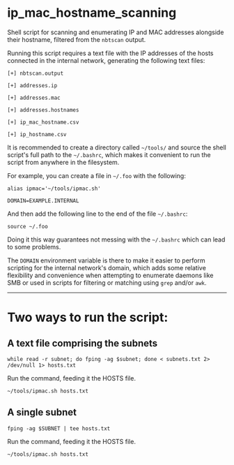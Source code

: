 # ip_mac_hostname_scanning
Shell script for scanning and enumerating IP and MAC addresses alongside their hostname, filtered from the `nbtscan` output.

Running this script requires a text file with the IP addresses of the hosts connected in the internal network, generating the following text files:

    [+] nbtscan.output
  
    [+] addresses.ip
  
    [+] addresses.mac
  
    [+] addresses.hostnames
  
    [+] ip_mac_hostname.csv
  
    [+] ip_hostname.csv

It is recommended to create a directory called `~/tools/` and source the shell script's full path to the `~/.bashrc`, which makes it convenient to run the script from anywhere in the filesystem.

For example, you can create a file in `~/.foo` with the following:
  
  `alias ipmac='~/tools/ipmac.sh'`

  `DOMAIN=EXAMPLE.INTERNAL`

And then add the following line to the end of the file `~/.bashrc`:

  `source ~/.foo`

Doing it this way guarantees not messing with the `~/.bashrc` which can lead to some problems.

The `DOMAIN` environment variable is there to make it easier to perform scripting for the internal network's domain, which adds some relative flexibility and convenience when attempting to enumerate daemons like SMB or used in scripts for filtering or matching using `grep` and/or `awk`.

--------------------
# Two ways to run the script:
## A text file comprising the subnets

`while read -r subnet; do fping -ag $subnet; done < subnets.txt 2> /dev/null 1> hosts.txt`

Run the command, feeding it the HOSTS file.

`~/tools/ipmac.sh hosts.txt`

## A single subnet
`fping -ag $SUBNET | tee hosts.txt`

Run the command, feeding it the HOSTS file.

`~/tools/ipmac.sh hosts.txt`
